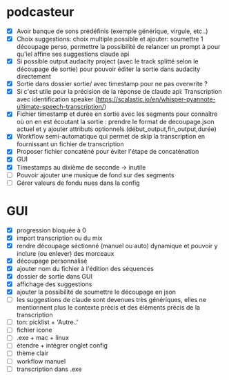 # podcasteur
- [x] Avoir banque de sons prédéfinis (exemple générique, virgule, etc..)
- [x] Choix suggestions: choix multiple possible et ajouter: soumettre 1 découpage perso, permettre la possibilité de relancer un prompt à pour qu'iel affine ses suggestions claude api
- [x] Si possible output audacity project (avec le track splitté selon le découpage de sortie) pour pouvoir éditer la sortie dans audacity directement
- [x] Sortie dans dossier sortie/ avec timestamp pour ne pas overwrite ?
- [x] Si c'est utile pour la précision de la réponse de claude api: Transcription avec identification speaker (https://scalastic.io/en/whisper-pyannote-ultimate-speech-transcription/) 
- [x] Fichier timestamp et durée en sortie avec les segments pour connaître où on en est écoutant la sortie : prendre le format de decoupage.json actuel et y ajouter attributs optionnels (début_output,fin_output,durée)
- [x] Workflow semi-automatique qui permet de skip la transcription en fournissant un fichier de transcription
- [x] Proposer fichier concaténé pour éviter l'étape de concaténation
- [x] GUI
- [x] Timestamps au dixième de seconde -> inutile
- [ ] Pouvoir ajouter une musique de fond sur des segments
- [ ] Gérer valeurs de fondu nues dans la config

# GUI
- [x] progression bloquée à 0
- [x] import transcription ou du mix
- [x] rendre découpage séctionné (manuel ou auto) dynamique et pouvoir y inclure (ou enlever) des morceaux  
- [x] découpage personnalisé
- [x] ajouter nom du fichier à l'édition des séquences
- [x] dossier de sortie dans GUI
- [x] affichage des suggestions
- [x] ajouter la possibilité de soumettre le découpage en json
- [ ] les suggestions de claude sont devenues très génériques, elles ne mentionnent plus le contexte précis et des éléments précis de la transcription
- [ ] ton: picklist + 'Autre..'
- [ ] fichier icone
- [ ] .exe + mac + linux
- [ ] étendre + intégrer onglet config
- [ ] thème clair
- [ ] workflow manuel
- [ ] transcription dans .exe